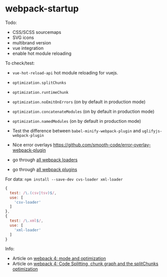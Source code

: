 # webpack-startup

Todo:
- CSS/SCSS sourcemaps
- SVG icons
- multibrand version
- vue integration
- enable hot module reloading

To check/test:
- `vue-hot-reload-api` hot module reloading for vuejs.
- `optimization.splitChunks`
- `optimization.runtimeChunk`
- `optimization.noEmitOnErrors` (on by default in production mode)
- `optimization.concatenateModules` (on by default in production mode)
- `optimization.namedModules` (on by default in production mode)
- Test the difference between `babel-minify-webpack-plugin` and `uglifyjs-webpack-plugin`
- Nice error overlays https://github.com/smooth-code/error-overlay-webpack-plugin

- go through [all webpack loaders](https://webpack.js.org/loaders/)
- go through [all webpack plugins](https://webpack.js.org/plugins/)


For data:
`npm install --save-dev cvs-loader xml-loader`
````javascript
{
  test: /\.(csv|tsv)$/,
  use: [
    'csv-loader'
  ]
},
{
  test: /\.xml$/,
  use: [
    'xml-loader'
  ]
}
````

Info:
- Article on [webpack 4: mode and optimization](https://medium.com/webpack/webpack-4-mode-and-optimization-5423a6bc597a)
- Article on [webpack 4: Code Splitting, chunk graph and the splitChunks optimization](https://medium.com/webpack/webpack-4-code-splitting-chunk-graph-and-the-splitchunks-optimization-be739a861366)
